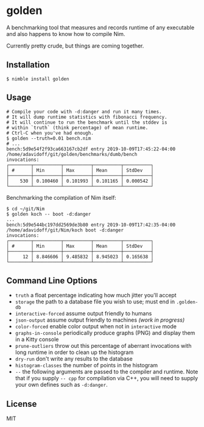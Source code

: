 # golden

A benchmarking tool that measures and records runtime of any executable and
also happens to know how to compile Nim.

Currently pretty crude, but things are coming together.

## Installation
```
$ nimble install golden
```

## Usage
```
# Compile your code with -d:danger and run it many times.
# It will dump runtime statistics with fibonacci frequency.
# It will continue to run the benchmark until the stddev is
# within `truth` (think percentage) of mean runtime.
# Ctrl-C when you've had enough.
$ golden --truth=0.01 bench.nim
# ...
bench:5d9e54f2f93ca663167cb2df entry 2019-10-09T17:45:22-04:00
/home/adavidoff/git/golden/benchmarks/dumb/bench
invocations:
┌────────┬──────────┬──────────┬──────────┬──────────┐
│ #      │ Min      │ Max      │ Mean     │ StdDev   │
├────────┼──────────┼──────────┼──────────┼──────────┤
│    530 │ 0.100460 │ 0.101993 │ 0.101165 │ 0.000542 │
└────────┴──────────┴──────────┴──────────┴──────────┘
```

Benchmarking the compilation of Nim itself:
```
$ cd ~/git/Nim
$ golden koch -- boot -d:danger
...
bench:5d9e544bc197dd2569de3b80 entry 2019-10-09T17:42:35-04:00
/home/adavidoff/git/Nim/koch boot -d:danger
invocations:
┌────────┬──────────┬──────────┬──────────┬──────────┐
│ #      │ Min      │ Max      │ Mean     │ StdDev   │
├────────┼──────────┼──────────┼──────────┼──────────┤
│     12 │ 8.846606 │ 9.485832 │ 8.945023 │ 0.165638 │
└────────┴──────────┴──────────┴──────────┴──────────┘
```

## Command Line Options

 - `truth` a float percentage indicating how much jitter you'll accept
 - `storage` the path to a database file you wish to use; must end in `.golden-db`
 - `interactive-forced` assume output friendly to humans
 - `json-output` assume output friendly to machines _(work in progress)_
 - `color-forced` enable color output when not in `interactive` mode
 - `graphs-in-console` periodically produce graphs (PNG) and display them in a Kitty console
 - `prune-outliers` throw out this percentage of aberrant invocations with long runtime in order to clean up the histogram
 - `dry-run` don't write any results to the database
 - `histogram-classes` the number of points in the histogram
 - `--` the following arguments are passed to the compiler and runtime. Note that if you supply `-- cpp` for compilation via C++, you will need to supply your own defines such as `-d:danger`.

## License
MIT
